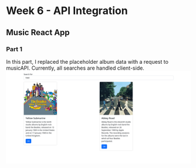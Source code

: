 # Week 6 - API Integration
## Music React App
### Part 1
In this part, I replaced the placeholder album data with a request to musicAPI. Currently, all searches are handled client-side.
![music app](./screenshot1.png)
